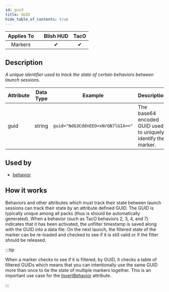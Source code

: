 ```yaml
---
id: guid
title: GUID
hide_table_of_contents: true
---
```


| Applies To | | Blish HUD | TacO |
|-|-|-|-|
| <center>Markers</center> | | <center>✔</center> | <center>✔</center> |

## Description

*A unique identifier used to track the state of certain behaviors between launch sessions.*

| Attribute | Data Type | Example | Description |
|-|-|-|-|
| guid | string | `guid="NdG3CddnEEO+xNrGN7lGIA=="` | The base64 encoded GUID used to uniquely identify the marker. |

## Used by
- [behavior](behavior)

## How it works

Behaviors and other attributes which must track their state between launch sessions can track their state by an attribute defined GUID.  The GUID is typically unique among all packs (thus is should be automatically generated).  When a behavior (such as TacO behaviors 2, 3, 4, and 7) indicates that it has been activated, the unfilter timestamp is saved along with the GUID into a data file.  On the next launch, the filtered state of the marker can be re-loaded and checked to see if it is still valid or if the filter should be released.

:::tip

When a marker checks to see if it is filtered, by GUID, it checks a table of filtered GUIDs which means that you can intentionally use the same GUID more than once to tie the state of multiple markers together.  This is an important use case for the [InvertBehavior](invertbehavior) attribute.

:::